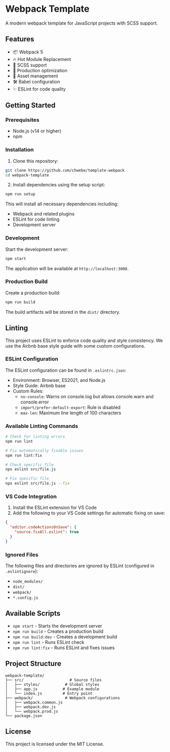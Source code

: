 # Webpack Template

A modern webpack template for JavaScript projects with SCSS support.

## Features

- 📦 Webpack 5
- 🔥 Hot Module Replacement
- 🎨 SCSS support
- 📱 Production optimization
- 🎯 Asset management
- 🛠 Babel configuration
- ✨ ESLint for code quality

## Getting Started

### Prerequisites

- Node.js (v14 or higher)
- npm

### Installation

1. Clone this repository:
```bash
git clone https://github.com/chwebe/template-webpack
cd webpack-template
```

2. Install dependencies using the setup script:
```bash
npm run setup
```

This will install all necessary dependencies including:
- Webpack and related plugins
- ESLint for code linting
- Development server

### Development

Start the development server:
```bash
npm start
```

The application will be available at `http://localhost:3000`.

### Production Build

Create a production build:
```bash
npm run build
```

The build artifacts will be stored in the `dist/` directory.

## Linting

This project uses ESLint to enforce code quality and style consistency. We use the Airbnb base style guide with some custom configurations.

### ESLint Configuration

The ESLint configuration can be found in `.eslintrc.json`:
- Environment: Browser, ES2021, and Node.js
- Style Guide: Airbnb base
- Custom Rules:
  - `no-console`: Warns on console.log but allows console.warn and console.error
  - `import/prefer-default-export`: Rule is disabled
  - `max-len`: Maximum line length of 100 characters

### Available Linting Commands

```bash
# Check for linting errors
npm run lint

# Fix automatically fixable issues
npm run lint:fix

# Check specific file
npx eslint src/file.js

# Fix specific file
npx eslint src/file.js --fix
```

### VS Code Integration

1. Install the ESLint extension for VS Code
2. Add the following to your VS Code settings for automatic fixing on save:
```json
{
  "editor.codeActionsOnSave": {
    "source.fixAll.eslint": true
  }
}
```

### Ignored Files

The following files and directories are ignored by ESLint (configured in `.eslintignore`):
- `node_modules/`
- `dist/`
- `webpack/`
- `*.config.js`

## Available Scripts

- `npm start` - Starts the development server
- `npm run build` - Creates a production build
- `npm run build:dev` - Creates a development build
- `npm run lint` - Runs ESLint check
- `npm run lint:fix` - Runs ESLint and fixes issues

## Project Structure

```
webpack-template/
├── src/                    # Source files
│   ├── styles/           # Global styles
│   ├── app.js           # Example module
│   └── index.js         # Entry point
├── webpack/              # Webpack configurations
│   ├── webpack.common.js
│   ├── webpack.dev.js
│   └── webpack.prod.js
└── package.json
```

## License

This project is licensed under the MIT License.